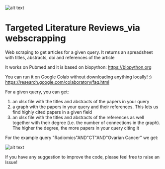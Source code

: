 ![alt text](https://github.com/paulamartingonzalez/Targeted_Literature_Reviews_via_webscrapping/blob/main/tlr.jpg)

# Targeted Literature Reviews_via webscrapping

Web scraping to get articles for a given query. It returns an spreadsheet with titles, abstracts, doi and references of the article

It works on Pubmed and it is based on biopython: https://biopython.org

You can run it on Google Colab without downloading anything locally! :) https://research.google.com/colaboratory/faq.html

For a given query, you can get:

1) an xlsx file with the titles and abstracts of the papers in your query
2) a graph with the papers in your query and their references. This lets us find highly cited papers in a given field
3) an xlsx file with the titles and abstracts of the references as well together with their degree (i.e. the number of connections in the graph). The higher the degree, the more papers in your query citing it

For the example query "Radiomics"AND"CT"AND"Ovarian Cancer" we get:




![alt text](https://github.com/paulamartingonzalez/WebScrappingLiterature/blob/main/Unknown-7.png)





If you have any suggestion to improve the code, please feel free to raise an Issue!

